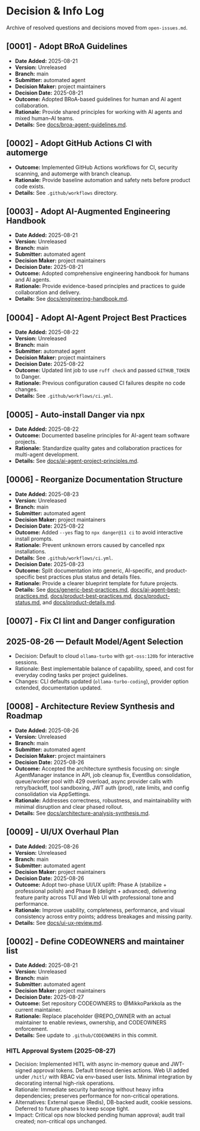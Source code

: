 # Decision & Info Log

Archive of resolved questions and decisions moved from `open-issues.md`.

<!--
Template:
## [ID] - Title
- **Date Added:** YYYY-MM-DD
- **Version:** vX.Y.Z
- **Branch:** https://example.com/branch
- **Submitter:** name
- **Decision Maker:** name
- **Decision Date:** YYYY-MM-DD
- **Outcome:** what was decided
- **Rationale:** why
- **Details:** links to commits/PRs/docs
-->
## [0001] - Adopt BRoA Guidelines
- **Date Added:** 2025-08-21
- **Version:** Unreleased
- **Branch:** main
- **Submitter:** automated agent
- **Decision Maker:** project maintainers
- **Decision Date:** 2025-08-21
- **Outcome:** Adopted BRoA-based guidelines for human and AI agent collaboration.
- **Rationale:** Provide shared principles for working with AI agents and mixed human–AI teams.
- **Details:** See [docs/broa-agent-guidelines.md](broa-agent-guidelines.md).

## [0002] - Adopt GitHub Actions CI with automerge
- **Outcome:** Implemented GitHub Actions workflows for CI, security scanning, and automerge with branch cleanup.
- **Rationale:** Provide baseline automation and safety nets before product code exists.
- **Details:** See `.github/workflows` directory.

## [0003] - Adopt AI-Augmented Engineering Handbook
- **Date Added:** 2025-08-21
- **Version:** Unreleased
- **Branch:** main
- **Submitter:** automated agent
- **Decision Maker:** project maintainers
- **Decision Date:** 2025-08-21
- **Outcome:** Adopted comprehensive engineering handbook for humans and AI agents.
- **Rationale:** Provide evidence-based principles and practices to guide collaboration and delivery.
- **Details:** See [docs/engineering-handbook.md](engineering-handbook.md).


## [0004] - Adopt AI-Agent Project Best Practices
- **Date Added:** 2025-08-22
- **Version:** Unreleased
- **Branch:** main
- **Submitter:** automated agent
- **Decision Maker:** project maintainers
- **Decision Date:** 2025-08-22
- **Outcome:** Updated lint job to use `ruff check` and passed `GITHUB_TOKEN` to Danger.
- **Rationale:** Previous configuration caused CI failures despite no code changes.
- **Details:** See `.github/workflows/ci.yml`.

## [0005] - Auto-install Danger via npx
- **Date Added:** 2025-08-22
- **Outcome:** Documented baseline principles for AI-agent team software projects.
- **Rationale:** Standardize quality gates and collaboration practices for multi-agent development.
- **Details:** See [docs/ai-agent-project-principles.md](ai-agent-project-principles.md).

## [0006] - Reorganize Documentation Structure
- **Date Added:** 2025-08-23
- **Version:** Unreleased
- **Branch:** main
- **Submitter:** automated agent
- **Decision Maker:** project maintainers
- **Decision Date:** 2025-08-22
- **Outcome:** Added `--yes` flag to `npx danger@11 ci` to avoid interactive install prompts.
- **Rationale:** Prevent unknown errors caused by cancelled npx installations.
- **Details:** See `.github/workflows/ci.yml`.
- **Decision Date:** 2025-08-23
- **Outcome:** Split documentation into generic, AI-specific, and product-specific best practices plus status and details files.
- **Rationale:** Provide a clearer blueprint template for future projects.
- **Details:** See [docs/generic-best-practices.md](generic-best-practices.md), [docs/ai-agent-best-practices.md](ai-agent-best-practices.md), [docs/product-best-practices.md](product-best-practices.md), [docs/product-status.md](product-status.md), and [docs/product-details.md](product-details.md).

## [0007] - Fix CI lint and Danger configuration
## 2025-08-26 — Default Model/Agent Selection

- Decision: Default to cloud `ollama-turbo` with `gpt-oss:120b` for interactive sessions.
- Rationale: Best implementable balance of capability, speed, and cost for everyday coding tasks per project guidelines.
- Changes: CLI defaults updated (`ollama-turbo-coding`), provider option extended, documentation updated.

## [0008] - Architecture Review Synthesis and Roadmap
- **Date Added:** 2025-08-26
- **Version:** Unreleased
- **Branch:** main
- **Submitter:** automated agent
- **Decision Maker:** project maintainers
- **Decision Date:** 2025-08-26
- **Outcome:** Accepted the architecture synthesis focusing on: single AgentManager instance in API, job cleanup fix, EventBus consolidation, queue/worker pool with 429 overload, async provider calls with retry/backoff, tool sandboxing, JWT auth (prod), rate limits, and config consolidation via AppSettings.
- **Rationale:** Addresses correctness, robustness, and maintainability with minimal disruption and clear phased rollout.
- **Details:** See [docs/architecture-analysis-synthesis.md](architecture-analysis-synthesis.md).
## [0009] - UI/UX Overhaul Plan
- **Date Added:** 2025-08-26
- **Version:** Unreleased
- **Branch:** main
- **Submitter:** automated agent
- **Decision Maker:** project maintainers
- **Decision Date:** 2025-08-26
- **Outcome:** Adopt two-phase UI/UX uplift: Phase A (stabilize + professional polish) and Phase B (delight + advanced), delivering feature parity across TUI and Web UI with professional tone and performance.
- **Rationale:** Improve usability, completeness, performance, and visual consistency across entry points; address breakages and missing parity.
- **Details:** See [docs/ui-ux-review.md](ui-ux-review.md).

## [0002] - Define CODEOWNERS and maintainer list
- **Date Added:** 2025-08-21
- **Version:** Unreleased
- **Branch:** main
- **Submitter:** automated agent
- **Decision Maker:** project maintainers
- **Decision Date:** 2025-08-27
- **Outcome:** Set repository CODEOWNERS to @MikkoParkkola as the current maintainer.
- **Rationale:** Replace placeholder @REPO_OWNER with an actual maintainer to enable reviews, ownership, and CODEOWNERS enforcement.
- **Details:** See update to `.github/CODEOWNERS` in this commit.
### HITL Approval System (2025-08-27)

- Decision: Implemented HITL with async in-memory queue and JWT-signed approval tokens. Default timeout denies actions. Web UI added under `/hitl/` with RBAC via env-based user lists. Minimal integration by decorating internal high-risk operations.
- Rationale: Immediate security hardening without heavy infra dependencies; preserves performance for non-critical operations.
- Alternatives: External queue (Redis), DB-backed audit, cookie sessions. Deferred to future phases to keep scope tight.
- Impact: Critical ops now blocked pending human approval; audit trail created; non-critical ops unchanged.
